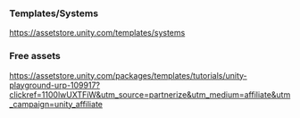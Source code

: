 
### Templates/Systems

https://assetstore.unity.com/templates/systems

### Free assets
https://assetstore.unity.com/packages/templates/tutorials/unity-playground-urp-109917?clickref=1100lwUXTFiW&utm_source=partnerize&utm_medium=affiliate&utm_campaign=unity_affiliate





